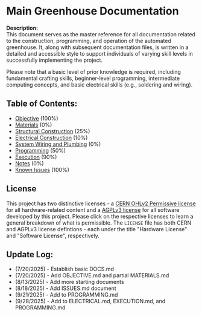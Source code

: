 # Main Greenhouse Documentation

**Description:**  
This document serves as the master reference for all documentation related to the construction, programming, and operation of the automated greenhouse. It, along with subsequent documentation files, is written in a detailed and accessible style to support individuals of varying skill levels in successfully implementing the project.  

Please note that a basic level of prior knowledge is required, including fundamental crafting skills, beginner-level programming, intermediate computing concepts, and basic electrical skills (e.g., soldering and wiring).

## Table of Contents:
- [Objective](docs/OBJECTIVE.md) (100%)
- [Materials](docs/MATERIALS.md) (0%)
- [Structural Construction](docs/STRUCTURE.md) (25%)
- [Electrical Construction](docs/ELECTRICAL.md) (10%)
- [System Wiring and Plumbing](docs/WIRING.md) (0%)
- [Programming](docs/PROGRAMMING.md) (50%)
- [Execution](docs/EXECUTION.md) (90%)
- [Notes](docs/NOTES.md) (0%)
- [Known Issues](docs/ISSUES.md) (100%)

## License

This project has two distinctive licenses - a [CERN OHLv2 Permissive license](https://choosealicense.com/licenses/cern-ohl-p-2.0/) for all hardware-related content and a [AGPLv3 license](https://choosealicense.com/licenses/agpl-3.0/) for all software developed by this project. Please click on the respective licenses to learn a general breakdown of what is permissible. The `LICENSE` file has both CERN and AGPLv3 license defintions - each under the title "Hardware License" and "Software License", respectively.

## Update Log:
* (7/20/2025) - Establish basic DOCS.md
* (7/20/2025) - Add OBJECTIVE.md and partial MATERIALS.md
* (8/13/2025) - Add more starting documents
* (8/18/2025) - Add ISSUES.md document
* (9/21/2025) - Add to PROGRAMMING.md
* (9/28/2025) - Add to ELECTRICAL.md, EXECUTION.md, and PROGRAMMING.md